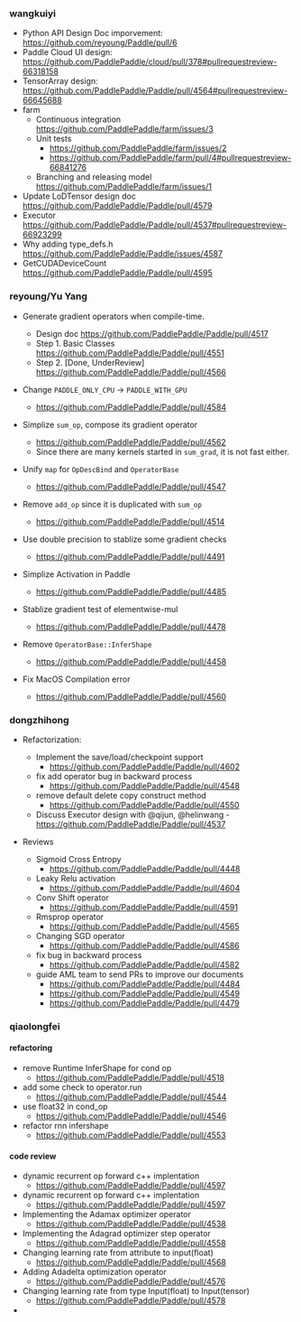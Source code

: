 ### wangkuiyi

- Python API Design Doc imporvement: https://github.com/reyoung/Paddle/pull/6
- Paddle Cloud UI design: https://github.com/PaddlePaddle/cloud/pull/378#pullrequestreview-66318158
- TensorArray design: https://github.com/PaddlePaddle/Paddle/pull/4564#pullrequestreview-66645688
- farm
  - Continuous integration https://github.com/PaddlePaddle/farm/issues/3
  - Unit tests 
    - https://github.com/PaddlePaddle/farm/issues/2 
    - https://github.com/PaddlePaddle/farm/pull/4#pullrequestreview-66841276
  - Branching and releasing model https://github.com/PaddlePaddle/farm/issues/1
- Update LoDTensor design doc https://github.com/PaddlePaddle/Paddle/pull/4579
- Executor https://github.com/PaddlePaddle/Paddle/pull/4537#pullrequestreview-66923299
- Why adding type_defs.h https://github.com/PaddlePaddle/Paddle/issues/4587
- GetCUDADeviceCount https://github.com/PaddlePaddle/Paddle/pull/4595

### reyoung/Yu Yang

* Generate gradient operators when compile-time.
  * Design doc https://github.com/PaddlePaddle/Paddle/pull/4517
  * Step 1. Basic Classes https://github.com/PaddlePaddle/Paddle/pull/4551
  * Step 2. [Done, UnderReview] https://github.com/PaddlePaddle/Paddle/pull/4566

* Change `PADDLE_ONLY_CPU` -> `PADDLE_WITH_GPU`
  * https://github.com/PaddlePaddle/Paddle/pull/4584  
* Simplize `sum_op`, compose its gradient operator
  * https://github.com/PaddlePaddle/Paddle/pull/4562
  * Since there are many kernels started in `sum_grad`, it is not fast either.
* Unify `map` for `OpDescBind` and `OperatorBase`
  * https://github.com/PaddlePaddle/Paddle/pull/4547
* Remove `add_op` since it is duplicated with `sum_op`
  * https://github.com/PaddlePaddle/Paddle/pull/4514
* Use double precision to stablize some gradient checks
  * https://github.com/PaddlePaddle/Paddle/pull/4491
* Simplize Activation in Paddle
  * https://github.com/PaddlePaddle/Paddle/pull/4485
* Stablize gradient test of elementwise-mul
  * https://github.com/PaddlePaddle/Paddle/pull/4478
* Remove `OperatorBase::InferShape`
  * https://github.com/PaddlePaddle/Paddle/pull/4458

* Fix MacOS Compilation error
  * https://github.com/PaddlePaddle/Paddle/pull/4560

### dongzhihong
- Refactorization:
    - Implement the save/load/checkpoint support
        - https://github.com/PaddlePaddle/Paddle/pull/4602
    - fix add operator bug in backward process
        - https://github.com/PaddlePaddle/Paddle/pull/4548
    - remove default delete copy construct method
        - https://github.com/PaddlePaddle/Paddle/pull/4550
    - Discuss  Executor design with @qijun, @helinwang 
        -https://github.com/PaddlePaddle/Paddle/pull/4537

- Reviews
    - Sigmoid Cross Entropy
        - https://github.com/PaddlePaddle/Paddle/pull/4448
    - Leaky Relu activation
        - https://github.com/PaddlePaddle/Paddle/pull/4604
    - Conv Shift operator 
        - https://github.com/PaddlePaddle/Paddle/pull/4591
    - Rmsprop operator
        - https://github.com/PaddlePaddle/Paddle/pull/4565
    - Changing SGD operator
        - https://github.com/PaddlePaddle/Paddle/pull/4586
    - fix bug in backward process
        - https://github.com/PaddlePaddle/Paddle/pull/4582
    - guide AML team to send PRs to improve our documents
        - https://github.com/PaddlePaddle/Paddle/pull/4484
        - https://github.com/PaddlePaddle/Paddle/pull/4549
        - https://github.com/PaddlePaddle/Paddle/pull/4479


### qiaolongfei

#### refactoring

- remove Runtime InferShape for cond op
  - https://github.com/PaddlePaddle/Paddle/pull/4518
- add some check to operator.run
  - https://github.com/PaddlePaddle/Paddle/pull/4544
- use float32 in cond_op
  - https://github.com/PaddlePaddle/Paddle/pull/4546
- refactor rnn infershape
  - https://github.com/PaddlePaddle/Paddle/pull/4553


#### code review
- dynamic recurrent op forward c++ implentation
  - https://github.com/PaddlePaddle/Paddle/pull/4597
- dynamic recurrent op forward c++ implentation
  - https://github.com/PaddlePaddle/Paddle/pull/4597
- Implementing the Adamax optimizer operator
  - https://github.com/PaddlePaddle/Paddle/pull/4538
- Implementing the Adagrad optimizer step operator
  - https://github.com/PaddlePaddle/Paddle/pull/4558
- Changing learning rate from attribute to input(float)
  - https://github.com/PaddlePaddle/Paddle/pull/4568
- Adding Adadelta optimization operator
  - https://github.com/PaddlePaddle/Paddle/pull/4576
- Changing learning rate from type Input(float) to Input(tensor)
  - https://github.com/PaddlePaddle/Paddle/pull/4578
- 

